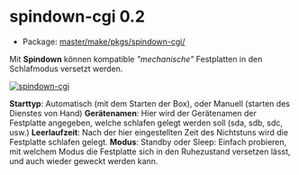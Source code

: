 # spindown-cgi 0.2
 - Package: [master/make/pkgs/spindown-cgi/](https://github.com/Freetz-NG/freetz-ng/tree/master/make/pkgs/spindown-cgi/)

Mit **Spindown** können kompatible *"mechanische"* Festplatten in den
Schlafmodus versetzt werden.

[![spindown-cgi](../screenshots/69_md.png)](../screenshots/69.png)

**Starttyp**: Automatisch (mit dem Starten der Box), oder Manuell
(starten des Dienstes von Hand)
**Gerätenamen**: Hier wird der Gerätenamen der Festplatte angegeben,
welche schlafen gelegt werden soll (sda, sdb, sdc, usw.)
**Leerlaufzeit**: Nach der hier eingestellten Zeit des Nichtstuns wird
die Festplatte schlafen gelegt.
**Modus**: Standby oder Sleep: Einfach probieren, mit welchem Modus die
Festplatte sich in den Ruhezustand versetzen lässt, und auch wieder
geweckt werden kann.

